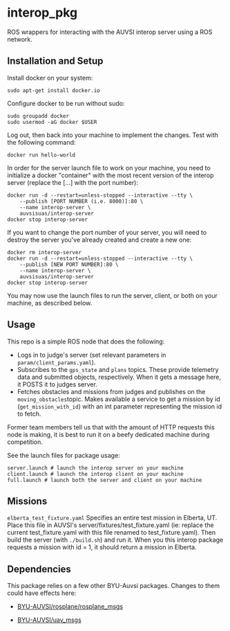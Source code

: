 # interop_pkg

ROS wrappers for interacting with the AUVSI interop server using a ROS network.

## Installation and Setup

Install docker on your system:

```
sudo apt-get install docker.io
```

Configure docker to be run without sudo:

```
sudo groupadd docker
sudo usermod -aG docker $USER
```

Log out, then back into your machine to implement the changes. Test with the following command:

```
docker run hello-world
```

In order for the server launch file to work on your machine, you need to initialize a docker "container" with the most recent version of the interop server (replace the [...] with the port number):

```
docker run -d --restart=unless-stopped --interactive --tty \
    --publish [PORT NUMBER (i.e. 8000)]:80 \
    --name interop-server \
    auvsisuas/interop-server
docker stop interop-server
```
If you want to change the port number of your server, you will need to destroy the server you've already created and create a new one:
```
docker rm interop-server
docker run -d --restart=unless-stopped --interactive --tty \
    --publish [NEW PORT NUMBER]:80 \
    --name interop-server \
    auvsisuas/interop-server
docker stop interop-server
```
You may now use the launch files to run the server, client, or both on your machine, as described below.

## Usage

This repo is a simple ROS node that does the following:
* Logs in to judge's server (set relevant parameters in `param/client_params.yaml`).
* Subscribes to the `gps_state` and `plans` topics. These provide telemetry data and submitted objects, respectively. When it gets a message here, it POSTS it to judges server.
* Fetches obstacles and missions from judges and publishes on the `moving_obstacles`topic. Makes available a service to get a mission by id (`get_mission_with_id`) with an int parameter representing the mission id to fetch.

Former team members tell us that with the amount of HTTP requests this node is making, it is best to run it on a beefy dedicated machine during competition.

See the launch files for package usage:
```
server.launch # launch the interop server on your machine
client.launch # launch the interop client on your machine
full.launch # launch both the server and client on your machine
```

## Missions

`elberta_test_fixture.yaml` Specifies an entire test mission in Elberta, UT. Place this file in AUVSI's server/fixtures/test_fixture.yaml (ie: replace the current test_fixture.yaml with this file renamed to test_fixture.yaml). Then build the server (with `./build.sh`) and run it. When you this interop package requests a mission with id = 1, it should return a mission in Elberta.

## Dependencies

This package relies on a few other BYU-Auvsi packages. Changes to them could have effects here:

- [BYU-AUVSI/rosplane/rosplane_msgs](https://github.com/BYU-AUVSI/rosplane/tree/RC1.0/rosplane_msgs)

- [BYU-AUVSI/uav_msgs](https://github.com/BYU-AUVSI/uav_msgs)